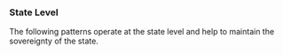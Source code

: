 ### State Level

The following patterns operate at the state level and help to maintain the sovereignty of the state.
